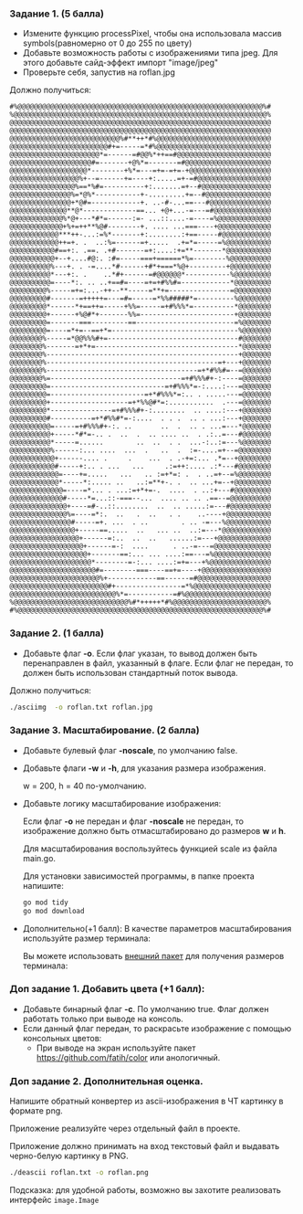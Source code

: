 

### Задание 1. (5 балла)
* Измените функцию processPixel, чтобы она использовала массив symbols(равномерно от 0 до 255 по цвету)
* Добавьте возможность работы с изображениями типа jpeg. Для этого добавьте сайд-эффект импорт "image/jpeg"
* Проверьте себя, запустив на roflan.jpg

Должно получиться:
```
#%@@@@@@@@@@@@@@@@@@@@@@@@@@@@@@@@@@@@@@@@@@@@@@@@@@@@@@@@@@@@%#
%@@@@@@@@@@@@@@@@@@@@@@@@@@@@@@@@@@@@@@@@@@@@@@@@@@@@@@@@@@@@@@%
@@@@@@@@@@@@@@@@@@@@@@@@@@@@@@@@@@@@@@@@@@@@@@@@@@@@@@@@@@@@@@@@
@@@@@@@@@@@@@@@@@@@@@@@@@@@@@@@@@@@@@@@@@@@@@@@@@@@@@@@@@@@@@@@@
@@@@@@@@@@@@@@@@@@@@@@@@@@@%#**++*#%@@@@@@@@@@@@@@@@@@@@@@@@@@@@
@@@@@@@@@@@@@@@@@@@@@@@@#+=-----=*#%@@@@@@@@@@@@@@@@@@@@@@@@@@@@
@@@@@@@@@@@@@@@@@@@@@@*=------=#@@%*++==#@@@@@@@@@@@@@@@@@@@@@@@
@@@@@@@@@@@@@@@@@@@@#=-------+@%*=-------=#@@@@@@@@@@@@@@@@@@@@@
@@@@@@@@@@@@@@@@@@@*--------+%*=---=+=-=+=-+@@@@@@@@@@@@@@@@@@@@
@@@@@@@@@@@@@@@@@%+--=------+=----+:.....=+-=#@@@@@@@@@@@@@@@@@@
@@@@@@@@@@@@@@@@%==*%#=----------+:.......=+--#@@@@@@@@@@@@@@@@@
@@@@@@@@@@@@@@@%=*@%*-----------+-.........+=--#@@@@@@@@@@@@@@@@
@@@@@@@@@@@@@@@+*@#=------------+. ..-#-...==---#@@@@@@@@@@@@@@@
@@@@@@@@@@@@@@**@*-------------==... +@+...-=---=#@@@@@@@@@@@@@@
@@@@@@@@@@@@@%*@+---*#*=------:=- ...::....-=----=%@@@@@@@@@@@@@
@@@@@@@@@@@@@+%+=++**%@#--------+. .... ...===----+@@@@@@@@@@@@@
@@@@@@@@@@@@***++-...:=%*-------+:........:+==-----#@@@@@@@@@@@@
@@@@@@@@@@@@++=+. .  ..:%=------=+.....  .+=*=-----=%@@@@@@@@@@@
@@@@@@@@@@@#==+:. .==. .+#-------=+:....:+=**-------*@@@@@@@@@@@
@@@@@@@@@@@+--+....#@:. :#=-----===+======*%=--------%@@@@@@@@@@
@@@@@@@@@@%---+. . -=....*#------+#*+===*%@+---------+@@@@@@@@@@
@@@@@@@@@@*---+:. .    ..*#+------=#@@@@@@*-----------%@@@@@@@@@
@@@@@@@@@@=----*:. .. ..+==#=----=+=+#%%#=------------*@@@@@@@@@
@@@@@@@@@%-----=+=:...-++--**-----=**+=---------------=@@@@@@@@@
@@@@@@@@@#-------=+++++=---=#=-----=*%%#####*=---------%@@@@@@@@
@@@@@@@@@*------*+==++=-----+%%=-----=+#%%%*=----------*@@@@@@@@
@@@@@@@@@+------+%@#*+-------%%=-----------------------+@@@@@@@@
@@@@@@@@@=-------===---------==------------------------=%@@@@@@@
@@@@@@@@@=----=*+=--==+*=-------------------------------%@@@@@@@
@@@@@@@@%-----=*@@%%%#+=--------------------------------#@@@@@@@
@@@@@@@@%-------=+*+=-----------------------------------*@@@@@@@
@@@@@@@@%-----------------------------------------------+@@@@@@@
@@@@@@@@%------------------------------------------=+---+@@@@@@@
@@@@@@@@%-------------------------------------=+*#%%#=--=@@@@@@@
@@@@@@@@%=--------------------------------=+#%%%#+-:----=@@@@@@@
@@@@@@@@@=----------------------------=+#%%%*=-:....:---=@@@@@@@
@@@@@@@@@=-----------------------=+*#%%%*=:.. . .....---=@@@@@@@
@@@@@@@@@+-------------------=+*%%@#*=:...........  .---=@@@@@@@
@@@@@@@@@*---------------=+#%%%#+-:........  .. ....:---+@@@@@@@
@@@@@@@@@#----------=+*#%%#*=-:....  . . .  .. . ...:---+@@@@@@@
@@@@@@@@@@=-----=+#%%%#+-:. ..       ..  .  .. . ...=---*@@@@@@@
@@@@@@@@@@+-----*#*=-.. .  ..  .  .. .... ..  . .:..=---#@@@@@@@
@@@@@@@@@@*-----=......        ..  ..  . .  ...-:..:=---%@@@@@@@
@@@@@@@@@@%------:... ....  ...  .   ..  .  :=-....=+--=@@@@@@@@
@@@@@@@@@@@+------.... .     .    ...  . .-+=:... .*=--+@@@@@@@@
@@@@@@@@@@@#-----+:.. . ...   ...     .:=++:.... .:*---#@@@@@@@@
@@@@@@@@@@@@=----+=.....   ...   .. :=+*=: .  . ..=+--=%@@@@@@@@
@@@@@@@@@@@@*-----*:..... ..   ..:=**+-. .  .. ...+=--+@@@@@@@@@
@@@@@@@@@@@@@=----=*... . ...:=+*+=-.  ....  . ..:+---#@@@@@@@@@
@@@@@@@@@@@@@#-----*=...::-===--...  .... .. .. .==--=@@@@@@@@@@
@@@@@@@@@@@@@@+----=#-..::........  ..  .. .....:=---#@@@@@@@@@@
@@@@@@@@@@@@@@%=----=*:.  ..   .  ..   . .    ..----+@@@@@@@@@@@
@@@@@@@@@@@@@@@#-----=+. ...  . ..        . .. -=---%@@@@@@@@@@@
@@@@@@@@@@@@@@@@+-----==.....  ..   ... ..  ..:=---*@@@@@@@@@@@@
@@@@@@@@@@@@@@@@@+------=:..  ..  ..   ......:=---+@@@@@@@@@@@@@
@@@@@@@@@@@@@@@@@@+------=-:  ....      . ..-=---=@@@@@@@@@@@@@@
@@@@@@@@@@@@@@@@@@@+-------==:... ... ....:==---=%@@@@@@@@@@@@@@
@@@@@@@@@@@@@@@@@@@@*--------=-:... ....:=+=---+%@@@@@@@@@@@@@@@
@@@@@@@@@@@@@@@@@@@@@#=--------===----==+=----+@@@@@@@@@@@@@@@@@
@@@@@@@@@@@@@@@@@@@@@@%+------------==------=#@@@@@@@@@@@@@@@@@@
@@@@@@@@@@@@@@@@@@@@@@@@#+----------------=*%@@@@@@@@@@@@@@@@@@@
@@@@@@@@@@@@@@@@@@@@@@@@@@%*=-----------=#%@@@@@@@@@@@@@@@@@@@@@
%@@@@@@@@@@@@@@@@@@@@@@@@@@@@%#*+++++*#%@@@@@@@@@@@@@@@@@@@@@@@%
#%@@@@@@@@@@@@@@@@@@@@@@@@@@@@@@@@@@@@@@@@@@@@@@@@@@@@@@@@@@@@%#
```

### Задание 2. (1 балла)

* Добавьте флаг **-o**.  Если флаг указан, то вывод должен быть перенаправлен в файл, указанный в флаге. 
Если флаг не передан, то должен быть использован стандартный поток вывода.

Должно получиться:
```bash
./asciimg  -o roflan.txt roflan.jpg
```

### Задание 3. Масштабирование. (2 балла)

* Добавьте булевый флаг **-noscale**, по умолчанию false.

* Добавьте флаги **-w** и **-h**, для указания размера изображения.
 
    w = 200, h = 40 по-умолчанию.

* Добавьте логику масштабирование изображения:

    Если флаг **-o** не передан и флаг **-noscale** не передан, то изображение должно быть отмасштабировано до размеров **w** и **h**.

    Для масштабирования воспользуйтесь функцией scale из файла main.go.

    Для установки зависимостей программы, в папке проекта напишите:

    ```bash
    go mod tidy
    go mod download
    ```

* Дополнительно(+1 балл): В качестве параметров масштабирования используйте размер терминала:

    Вы можете использовать [внешний пакет](https://socketloop.com/tutorials/golang-get-terminal-width-and-height-example) для получения размеров терминала:
    
    

 
### Доп задание 1. Добавить цвета (+1 балл):

* Добавьте бинарный флаг **-c**. По умолчанию true. Флаг должен работать только при выводе на консоль. 
* Если данный флаг передан, то раскрасьте изображение с помощью консольных цветов:
    * При выводе на экран используйте пакет https://github.com/fatih/color или анологичный.
    

### Доп задание 2. Дополнительная оценка.

Напишите обратный конвертер из ascii-изображения в ЧТ картинку в формате png.

Приложение реализуйте через отдельный файл в проекте. 

Приложение должно принимать на вход текстовый файл и выдавать черно-белую картинку в PNG.

```bash
./deascii roflan.txt -o roflan.png
```


Подсказка: для удобной работы, возможно вы захотите реализовать интерфейс `image.Image`

